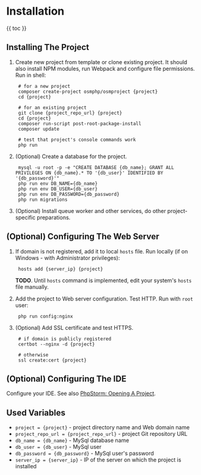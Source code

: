 # Installation

{{ toc }}

## Installing The Project

1. Create new project from template or clone existing project. It should also install NPM modules, run Webpack and configure file permissions. Run in shell:

        # for a new project
        composer create-project osmphp/osmproject {project}
        cd {project}
        
        # for an existing project
        git clone {project_repo_url} {project}
        cd {project}
        composer run-script post-root-package-install
        composer update

        # test that project's console commands work
        php run
        
2. (Optional) Create a database for the project.

        mysql -u root -p -e "CREATE DATABASE {db_name}; GRANT ALL PRIVILEGES ON {db_name}.* TO '{db_user}' IDENTIFIED BY '{db_password}'"
        php run env DB_NAME={db_name} 
        php run env DB_USER={db_user} 
        php run env DB_PASSWORD={db_password}
        php run migrations

3. (Optional) Install queue worker and other services, do other project-specific preparations.

## (Optional) Configuring The Web Server

1. If domain is not registered, add it to local `hosts` file. Run locally (if on Windows - with Administrator privileges):

        hosts add {server_ip} {project}

    **TODO**. Until `hosts` command is implemented, edit your system's `hosts` file manually.

2. Add the project to Web server configuration. Test HTTP. Run with `root` user:

        php run config:nginx

3. (Optional) Add SSL certificate and test HTTPS.

        # if domain is publicly registered
        certbot --nginx -d {project}

        # otherwise
        ssl create:cert {project}

## (Optional) Configuring The IDE

Configure your IDE. See also [PhpStorm: Opening A Project](tools/phpstorm.html#opening-a-project).

## Used Variables

* `project = {project}` - project directory name and Web domain name
* `project_repo_url = {project_repo_url}` - project Git repository URL
* `db_name = {db_name}` - MySql database name
* `db_user = {db_user}` - MySql user
* `db_password = {db_password}` - MySql user's password
* `server_ip = {server_ip}` - IP of the server on which the project is installed
